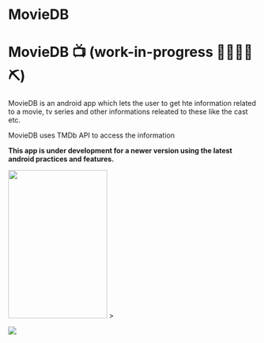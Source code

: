 # MovieDB

# MovieDB 📺 (work-in-progress 👷🔧️👷‍♀️⛏)

MovieDB is an android app which lets the user to get hte information related to a movie, tv series and other informations releated to these like the cast etc.

MovieDB uses TMDb API to access the information

**This app is under development for a newer version using the latest android practices and features.**

<img src="https://user-images.githubusercontent.com/25431838/132253534-99bfdb3d-a3b5-4cd8-b927-899e62c295d4.png" width="200" height="300"> >

<img src="https://user-images.githubusercontent.com/25431838/132253553-ac42ab87-88ac-4454-8df1-cfa04d0dd6b4.png">
